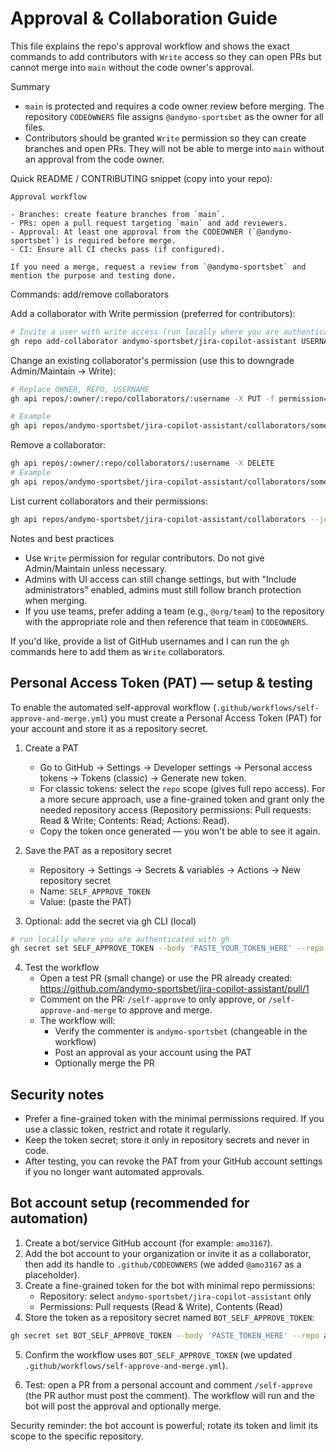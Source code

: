 # Approval & Collaboration Guide

This file explains the repo's approval workflow and shows the exact commands to add contributors with `Write` access so they can open PRs but cannot merge into `main` without the code owner's approval.

Summary
- `main` is protected and requires a code owner review before merging. The repository `CODEOWNERS` file assigns `@andymo-sportsbet` as the owner for all files.
- Contributors should be granted `Write` permission so they can create branches and open PRs. They will not be able to merge into `main` without an approval from the code owner.

Quick README / CONTRIBUTING snippet (copy into your repo):

```
Approval workflow

- Branches: create feature branches from `main`.
- PRs: open a pull request targeting `main` and add reviewers.
- Approval: At least one approval from the CODEOWNER (`@andymo-sportsbet`) is required before merge.
- CI: Ensure all CI checks pass (if configured).

If you need a merge, request a review from `@andymo-sportsbet` and mention the purpose and testing done.
```

Commands: add/remove collaborators

Add a collaborator with Write permission (preferred for contributors):

```bash
# Invite a user with write access (run locally where you are authenticated with gh)
gh repo add-collaborator andymo-sportsbet/jira-copilot-assistant USERNAME --permission write
```

Change an existing collaborator's permission (use this to downgrade Admin/Maintain -> Write):

```bash
# Replace OWNER, REPO, USERNAME
gh api repos/:owner/:repo/collaborators/:username -X PUT -f permission=write

# Example
gh api repos/andymo-sportsbet/jira-copilot-assistant/collaborators/someuser -X PUT -f permission=write
```

Remove a collaborator:

```bash
gh api repos/:owner/:repo/collaborators/:username -X DELETE
# Example
gh api repos/andymo-sportsbet/jira-copilot-assistant/collaborators/someuser -X DELETE
```

List current collaborators and their permissions:

```bash
gh api repos/andymo-sportsbet/jira-copilot-assistant/collaborators --jq '.[] | {login,permissions}'
```

Notes and best practices
- Use `Write` permission for regular contributors. Do not give Admin/Maintain unless necessary.
- Admins with UI access can still change settings, but with "Include administrators" enabled, admins must still follow branch protection when merging.
- If you use teams, prefer adding a team (e.g., `@org/team`) to the repository with the appropriate role and then reference that team in `CODEOWNERS`.

If you'd like, provide a list of GitHub usernames and I can run the `gh` commands here to add them as `Write` collaborators.

Personal Access Token (PAT) — setup & testing
-------------------------------------------

To enable the automated self-approval workflow (`.github/workflows/self-approve-and-merge.yml`) you must create a Personal Access Token (PAT) for your account and store it as a repository secret.

1. Create a PAT
	- Go to GitHub → Settings → Developer settings → Personal access tokens → Tokens (classic) → Generate new token.
	- For classic tokens: select the `repo` scope (gives full repo access). For a more secure approach, use a fine-grained token and grant only the needed repository access (Repository permissions: Pull requests: Read & Write; Contents: Read; Actions: Read).
	- Copy the token once generated — you won't be able to see it again.

2. Save the PAT as a repository secret
	- Repository → Settings → Secrets & variables → Actions → New repository secret
	- Name: `SELF_APPROVE_TOKEN`
	- Value: (paste the PAT)

3. Optional: add the secret via gh CLI (local)
```bash
# run locally where you are authenticated with gh
gh secret set SELF_APPROVE_TOKEN --body 'PASTE_YOUR_TOKEN_HERE' --repo andymo-sportsbet/jira-copilot-assistant
```

4. Test the workflow
	- Open a test PR (small change) or use the PR already created: https://github.com/andymo-sportsbet/jira-copilot-assistant/pull/1
	- Comment on the PR: `/self-approve` to only approve, or `/self-approve-and-merge` to approve and merge.
	- The workflow will:
	  - Verify the commenter is `andymo-sportsbet` (changeable in the workflow)
	  - Post an approval as your account using the PAT
	  - Optionally merge the PR

Security notes
-------------
- Prefer a fine-grained token with the minimal permissions required. If you use a classic token, restrict and rotate it regularly.
- Keep the token secret; store it only in repository secrets and never in code.
- After testing, you can revoke the PAT from your GitHub account settings if you no longer want automated approvals.

Bot account setup (recommended for automation)
---------------------------------------------

1. Create a bot/service GitHub account (for example: `amo3167`).
2. Add the bot account to your organization or invite it as a collaborator, then add its handle to `.github/CODEOWNERS` (we added `@amo3167` as a placeholder).
3. Create a fine-grained token for the bot with minimal repo permissions:
	- Repository: select `andymo-sportsbet/jira-copilot-assistant` only
	- Permissions: Pull requests (Read & Write), Contents (Read)
4. Store the token as a repository secret named `BOT_SELF_APPROVE_TOKEN`:

```bash
gh secret set BOT_SELF_APPROVE_TOKEN --body 'PASTE_TOKEN_HERE' --repo andymo-sportsbet/jira-copilot-assistant
```

5. Confirm the workflow uses `BOT_SELF_APPROVE_TOKEN` (we updated `.github/workflows/self-approve-and-merge.yml`).

6. Test: open a PR from a personal account and comment `/self-approve` (the PR author must post the comment). The workflow will run and the bot will post the approval and optionally merge.

Security reminder: the bot account is powerful; rotate its token and limit its scope to the specific repository.
